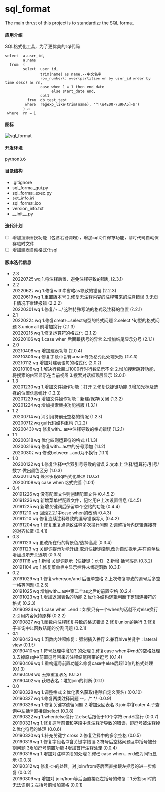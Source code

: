 # sql_format
The main thrust of this project is to standardize the SQL format.

#### 应用介绍
SQL格式化工具，为了更优美的sql代码
```
select  a.user_id,
        a.name
  from  (
        select  user_id,
                trim(name) as name,--中文名字
                row_number() over(partition on by user_id order by time desc) as rn,
                case when 1 = 1 then end_date
                     else start_date end,
                col1
          from  db_test.test
         where  regexp_like(trim(name), '^[\u4E00-\u9FA5]+$')
        ) a
 where  rn = 1
```

#### 图标
![sql_format](https://github.com/WAYDN/sql_format/blob/master/sql_format.ico)

#### 开发环境
python3.6

#### 目录结构
- .gitignore
- sql_format_gui.py <!--GUI界面-->
- sql_format_exec.py<!--实际执行文件-->
- set_info.ini<!--设置信息-->
- sql_format.ico
- version_info.txt
- \_\_init\_\_.py

#### 迭代计划
- [ ] 增加搜索替换功能（包含右键调起），增加sql文件保存功能，临时代码自动保存临时文件
- [ ] 增加建表自动格式化sql

#### 版本迭代信息
- 2.3
<br>20220725 wq 1.将注释后置，避免注释导致的错乱 (2.3.1)
- 2.2
<br>20220622 wq 1.修复with中省略as导致的错误 (2.2.3)
<br>20220619 wq 1.重置版本号 2.修复无注释内容的注释带来的注释错误 3.无页卡情况下新建报错 (2.2.2)
<br>20220301 wq 1.修复/*+...*/ 这种特殊写法的格式及注释的位置 (2.2.1)
- 2.1
<br>20220224 wq 1.修复create...select句型的格式问题 2.select *句型的格式问题 3.union all 前增加换行 (2.1.3)
<br>20220215 wq 1.修复运算符的格式化 (2.1.2)
<br>20220106 wq 1.case when 后面跟括号的异常 2.增加结尾显示分号 (2.1.1)
- 2.0
<br>20210408 wq 增加建表功能 (2.0.4)
<br>20210303 wq 修复字段中含有create导致格式化处理失败 (2.0.3)
<br>20210112 wq 增加对建表语句的格式化 (2.0.2)
<br>20210106 wq 1.解决行数超过1000行时行数显示不全 2.增加搜索跳转功能，将搜索的内容显示在当前视图 3.搜索对话框顶层显示 (2.0.1)
- 1.3
<br>20201230 wq 1.增加文件操作功能：打开 2.修复快捷键功能 3.增加光标及选择的位置信息统计 (1.3.3)
<br>20201229 wq 增加文件操作功能：新建/保存/关闭 (1.3.2)
<br>20201224 wq 增加搜索替换功能初版 (1.3.1)
- 1.2
<br>20200714 wq 消引用符前无空格的情况 (1.2.3)
<br>20200712 wq gui代码结构重构 (1.2.2)
<br>20200430 wq 修复with...as中注释导致的格式错误 (1.2.1)
- 1.1
<br>20200318 wq 优化四则运算符的格式 (1.1.3)
<br>20200316 wq 修复with...as中的分号添加 (1.1.2)
<br>20200302 wq 修改between...and为不换行 (1.1.1)
- 1.0
<br>20200122 wq 1.修复注释中含双引号导致的错误 2.文本上 注释/运算符/引号/数字 做出颜色区分 (1.0.3)
<br>20200113 wq 兼容多段sql格式化处理 (1.0.2)
<br>20200108 wq case when 格式完善 (1.0.1)
- 0.4
<br>20191226 wq 没有配置文件则创建配置文件 (0.4.5.2)
<br>20191226 wq 新增菜单栏配置文件，记忆用户上次设置信息 (0.4.5)
<br>20191225 wq 新增关键词后保留单个空格的功能 (0.4.4)
<br>20191210 wq 回滚2.2.1中case when的改动 (0.4.3)
<br>20191210 wq 修复连续注释导致的逗号错误写入 (0.4.2)
<br>20191204 wq 1.修复重复点导致注释多次换行问题 2.调整括号内逻辑连接符的对齐位置 (0.4.1)
- 0.3
<br>20191123 wq 更改所在行的背景色/选择高亮 (0.3.4)
<br>20191123 wq 关键词提示功能升级:取消快捷键控制,改为自动提示,并在菜单栏增加提示开关选项 (0.3.3)
<br>20191118 wq 1.新增 关键词提示【快捷键：ctrl】 2.新增 括号高亮 (0.3.2)
<br>20191104 wq 1.修复菜单栏中显示控件未绑定函数 (0.3.1)
- 0.2
<br>20191029 wq 1.修复where/on/and 后置单空格 2.上次修复导致的逗号后多空一格等问题 (0.2.5)
<br>20191025 wq 增加with...as中第二个as之后的前置空格 (0.2.4)
<br>20191023 wq 1.增加返回表名的功能 2.优化多结构逻辑判断下逻辑连接符的格式 (0.2.3)
<br>20190924 wq 1.case when...end：如果只有一个when的话就不对else换行 2.引用内容保持原样 (0.2.2)
<br>20190827 wq 1.函数内注释修复导致的格式错误 2.修复union的换行 3.修复子查询中以函数结尾的分割问题 (0.2.1)
- 0.1
<br>20190423 wq 1.函数内注释修复：强制插入换行 2.兼容hive关键字：lateral view (0.1.5)
<br>20190410 wq 1.符号处理中增加'!'的处理 2.修复case when中end的空格处理 3.去掉原sql中前置逗号带来的注释结尾所带的逗号 (0.1.4)
<br>20190409 wq 1.重构逗号前置功能2.修复case中else后超10位的格式处理 (0.1.3)
<br>20190404 wq 去掉重复表名 (0.1.2)
<br>20190402 wq 获取表名：增加join的判断 (0.1.1)
- 0.0
<br>20190328 wq 1.调整格式 2.优化表名获取(剔除自定义表名) (0.0.10)
<br>20190327 wq 1.修复两类注释问题 --，/* */ (0.0.9)
<br>20190326 wq 1.修复关键字遗留问题 2.增加返回表名 3.join中含outer 4.子查询中左括号直接跟select (0.0.8)
<br>20190322 wq 1.when/else换行 2.else后跟低于10个字符 end不换行 (0.0.7)
<br>20190321 wq 1.修复逗号前置和字段中含注释所导致的错误，即逗号被注释掉 2.优化符号的处理 (0.0.6)
<br>20190320 wq 1.补充关键字 cross 2.修复注释中的多余空格 (0.0.5)
<br>20190319 wq 1.修复字段名中含关键字错误 2.符号后空格问题及中括号被分割问题 3增加逗号前置功能 4增加首行注释处理 (0.0.4)
<br>20190316 wq 1.增加对注释字段的处理 2.修改 case when...end改为同行显示 (0.0.3)
<br>20190312 wq 修复<>的处理。对 join/from等后面直接跟左括号的进一步修复 (0.0.2)
<br>20190309 wq 增加对 join/from等后面直接跟左括号的修复：1.分割sql时的无法识别 2.左括号前增加空格 (0.0.1)

